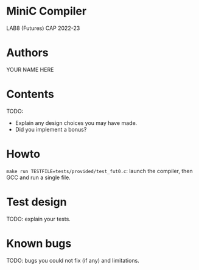 # MiniC Compiler 
LAB8 (Futures) CAP 2022-23

# Authors

YOUR NAME HERE

# Contents

TODO:
- Explain any design choices you may have made.
- Did you implement a bonus?

# Howto

`make run TESTFILE=tests/provided/test_fut0.c`: launch the compiler, then GCC and run a single file.

# Test design 

TODO: explain your tests.

# Known bugs

TODO: bugs you could not fix (if any) and limitations.

